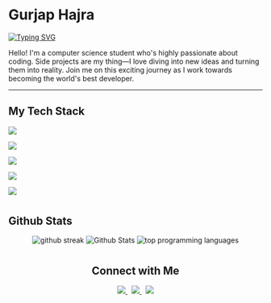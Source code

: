 <div>
  
# Gurjap Hajra

  <p>
    <a href="https://git.io/typing-svg"><img src="https://readme-typing-svg.demolab.com?font=Russo+One&size=28&duration=750&pause=1000&color=F30043&background=FF46D600&vCenter=true&width=600&height=40&lines=Lifelong+Learner;Aspiring+Software+Engineer;Aspiring UX/UI Designer" alt="Typing SVG" /></a>
  </p>

  <p>
    Hello! I'm a computer science student who's highly passionate about coding.
    Side projects are my thing—I love diving into new ideas and turning them
    into reality. Join me on this exciting journey as I work towards becoming
    the world's best developer.
  </p>

  ---

  ## My Tech Stack

  <div>
    <!------------ Languages ----------------->
    <p >
      <a href="https://skillicons.dev">
        <img src="https://skillicons.dev/icons?i=js,ts,nodejs,python,java,html" />
      </a>
    </p>
    <!---------------------- Frameworks ---------------------->
    <p >
      <a href="https://skillicons.dev">
        <img src="https://skillicons.dev/icons?i=react,nextjs,express,flask,selenium,jenkins" />
      </a>
    </p>
    <!-------------------- Styling -------------------------->
    <p >
      <a href="https://skillicons.dev">
        <img src="https://skillicons.dev/icons?i=css,tailwind,materialui,styledcomponents" />
      </a>
    </p>
    <!---------------------- Database & Deployment ---------------------->
    <p >
      <a href="https://skillicons.dev">
        <img src="https://skillicons.dev/icons?i=mongodb,postgres,prisma,planetscale,vercel,netlify,heroku" />
      </a>
    </p>
    <!---------------------- Development Tools ---------------------->
    <p >
      <a href="https://skillicons.dev">
        <img src="https://skillicons.dev/icons?i=linux,vscode,git,figma,androidstudio,idea,unreal" />
      </a>
    </p>
  </div>

#

  ## Github Stats

  <div align="center">
    <img
      title="🔥 Get streak stats for your profile at git.io/streak-stats"
      alt="github streak"
      src="https://streak-stats.demolab.com/?user=araf821&theme=monokai-metallian&hide_border=true"
    />
    <img
      alt="Github Stats"
      src="https://denvercoder1-github-readme-stats.vercel.app/api/?username=araf821&show_icons=true&include_all_commits=true&count_private=true&theme=great-gatsby&hide_border=true&bg_color=1F222E&title_color=F85D7F&icon_color=F8D866"
    />
    <img
      alt="top programming languages"
      src="https://denvercoder1-github-readme-stats.vercel.app/api/top-langs/?username=araf821&langs_count=8&layout=compact&theme=react&hide_border=true&bg_color=1F222E&title_color=F85D7F&icon_color=F8D866&hide=Jupyter%20Notebook,Roff"
    />
  </div>

#

  <!-- Socials -->
  <h2 align="center">Connect with Me</h2>
  <p align="center">
    <a href="https://linkedin.com/in/araf821">
      <img src="https://skillicons.dev/icons?i=linkedin"/>
    </a>&nbsp;
    <a href="https://github.com/araf821">
      <img src="https://skillicons.dev/icons?i=github"/>
    </a>&nbsp;
    <a href="https://www.instagram.com/triple._.a/">
      <img src="https://skillicons.dev/icons?i=instagram"/>
    </a>
  </p>
</div>
